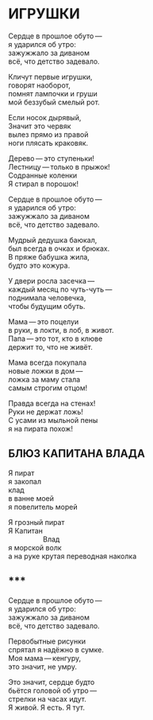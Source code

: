 # ИГРУШКИ

<div>

Сердце в прошлое обуто&thinsp;&mdash;&thinsp;\
я ударился об утро:\
зажужжало за диваном\
всё, что детство задевало.

Кличут первые игрушки,\
говорят наоборот,\
помнят лампочки и груши\
мой беззубый смелый рот.

Если носок дырявый,\
Значит это червяк\
вылез прямо из правой\
ноги плясать краковяк.

Дерево&thinsp;&mdash;&thinsp;это ступеньки!\
Лестницу&thinsp;&mdash;&thinsp;только в прыжок!\
Содранные коленки\
Я стирал в порошок!

Сердце в прошлое обуто&thinsp;&mdash;&thinsp;\
я ударился об утро:\
зажужжало за диваном\
всё, что детство задевало.

Мудрый дедушка баюкал,\
был всегда в очках и брюках.\
В пряже бабушка жила,\
будто это кожура.

У двери росла засечка&thinsp;&mdash;&thinsp;\
каждый месяц по чуть-чуть&thinsp;&mdash;&thinsp;\
поднимала человечка,\
чтобы будущим обуть.

Мама&thinsp;&mdash;&thinsp;это поцелуи\
в руки, в локти, в лоб, в живот.\
Папа&thinsp;&mdash;&thinsp;это тот, кто в клюве\
держит то, что не живёт.

Мама всегда покупала\
новые ложки в дом&thinsp;&mdash;&thinsp;\
ложка за маму стала\
самым строгим отцом!

Правда всегда на стенах!\
Руки не держат ложь!\
С усами из мыльной пены\
я на пирата похож!

## БЛЮЗ КАПИТАНА ВЛАДА

Я пират\
я закопал\
клад\
в ванне моей\
я повелитель морей

Я грозный пират\
Я Капитан\
&ensp;&ensp;&ensp;&ensp;&ensp;&ensp;&ensp;&ensp;&ensp;&ensp;Влад\
я морской волк\
а на руке крутая переводная наколка

## ***

Сердце в прошлое обуто&thinsp;&mdash;&thinsp;\
я ударился об утро:\
зажужжало за диваном\
всё, что детство задевало.

Первобытные рисунки\
спрятал я надёжно в сумке.\
Моя мама&thinsp;&mdash;&thinsp;кенгуру,\
это значит, не умру.

Это значит, сердце будто\
бьётся головой об утро&thinsp;&mdash;&thinsp;\
стрелки на часах идут.\
Я живой. Я есть. Я тут.

</div>
